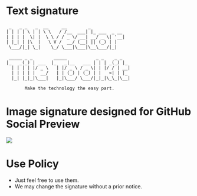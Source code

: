 # Text signature
```
 _   _ _   _  __     __        _             
| | | | \ | | \ \   / /__  ___| |_ ___  _ __ 
| | | |  \| |  \ \ / / _ \/ __| __/ _ \| '__|
| |_| | |\  |   \ V /  __/ (__| || (_) | |   
 \___/|_| \_|    \_/ \___|\___|\__\___/|_|   
                                             
 _____ _ _        _____           _ _    _ _   
|_   _(_) | ___  |_   _|__   ___ | | | _(_) |_ 
  | | | | |/ _ \   | |/ _ \ / _ \| | |/ / | __|
  | | | | |  __/   | | (_) | (_) | |   <| | |_ 
  |_| |_|_|\___|   |_|\___/ \___/|_|_|\_\_|\__|

       Make the technology the easy part.
```
# Image signature designed for GitHub Social Preview
![](https://un-vector-tile-toolkit.github.io/signature/logo.png)

# Use Policy
- Just feel free to use them.
- We may change the signature without a prior notice.

